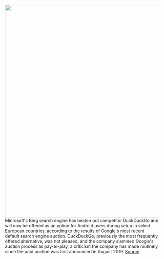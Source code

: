 <img src='https://cdn.vox-cdn.com/thumbor/be3KrTAvu09dUjLKjik1m5wPL9E=/0x0:2040x1360/1200x800/filters:focal(857x517:1183x843)/cdn.vox-cdn.com/uploads/chorus_image/image/67555156/acastro_180508_1777_google_IO_0002.0.jpg' width='700px' /><br/>
Microsoft's Bing search engine has beaten out competitor DuckDuckGo and will now be offered as an option for Android users during setup in select European countries, according to the results of Google's most recent default search engine auction. DuckDuckGo, previously the most frequently offered alternative, was not pleased, and the company slammed Google's auction process as pay-to-play, a criticism the company has made routinely since the paid auction was first announced in August 2019.
<a href='https://www.theverge.com/2020/9/29/21494316/microsoft-bing-android-google-search-alternative-option-download'> Source <a/>